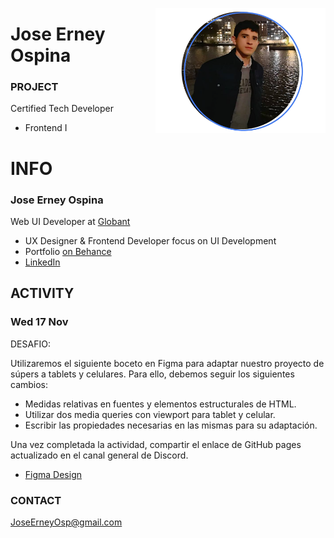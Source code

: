 <a href="https://www.behance.net/JoseOsp"><img src="../assets/joseErneyOspina.png" height="200" align="right"></a>
# Jose Erney Ospina

### PROJECT

Certified Tech Developer

- Frontend I

# INFO

### Jose Erney Ospina

Web UI Developer at [ Globant ](https://www.linkedin.com/company/globant/mycompany/)

- UX Designer & Frontend Developer focus on UI Development
- Portfolio [ on Behance ](https://www.behance.net/JoseOsp/)
- [ LinkedIn ](https://linkedin.com/in/joseerneyospina/)

## ACTIVITY

### Wed 17 Nov

DESAFIO:

Utilizaremos el siguiente boceto en Figma para adaptar nuestro proyecto de súpers a
  tablets y celulares. Para ello, debemos seguir los siguientes cambios:
- Medidas relativas en fuentes y elementos estructurales de HTML.
- Utilizar dos media queries con viewport para tablet y celular.
- Escribir las propiedades necesarias en las mismas para su adaptación. 

Una vez completada la actividad, compartir el enlace de GitHub pages actualizado en el
  canal general de Discord.

- [ Figma Design ](https://www.figma.com/file/wSyAvMlFnSM7eE3fufsm3I/Clase-14?node-id=23%3A54)


### CONTACT

JoseErneyOsp@gmail.com

